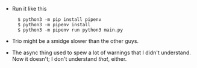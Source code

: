 * Run it like this

        $ python3 -m pip install pipenv
        $ python3 -m pipenv install
        $ python3 -m pipenv run python3 main.py

* Trio might be a smidge slower than the other guys.
* The async thing used to spew a lot of warnings that I didn't understand.  Now it doesn't; I don't understand
  _that_, either.
